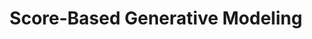 ---
title: Score-Based Generative Modeling 
summary: How Score-Based Generative Modeling works and its connections to other popular generative models
description: In the ever-evolving landscape of image generation models, diffusion-related approaches have surged in popularity, accompanied by other notable advancements. I will show how score based generative models are related to several different state-of-art generative models. The discussion will encompass a comparative analysis of diffusion models with score-based generative models, showcasing how diffusion techniques can be effectively incorporated into the score-based framework. Additionally, I will explore intriguing possibilities where classifiers can guide the diffusion process, allowing for the generation of image samples based on specific class labels or textual inputs. 
---